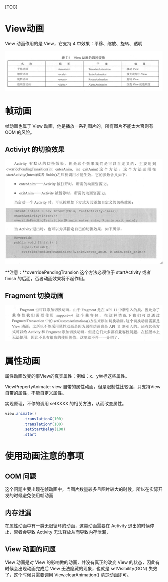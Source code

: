 [TOC]

# View动画
View 动画作用的是 View，它支持 4 中效果：平移、缩放、旋转、透明

![image-20191022150642458](assets/image-20191022150642458.png)

# 帧动画

帧动画也属于 View 动画，他是播放一系列图片的，所有图片不能太大否则有 OOM 的风险。

## Activiyt 的切换效果

![image-20191022193852366](assets/image-20191022193852366.png)

**注意：**overridePendingTransion 这个方法必须位于 startActivity 或者 finish 的后面，否者动画效果将不起作用。

## Fragment 切换动画

![image-20191022193829969](assets/image-20191022193829969.png)

# 属性动画

属性动画改变的事View的真实属性：例如：x、y坐标这些属性。



ViewPrepertyAnimate: view 自带的属性动画，但是限制性比较强，只支持View自带的属性，不能自定义属性。

实现原理，不停的调用 setXXXX 的相关方法，从而改变属性。	

```java
view.animate()
		.translationX(100)
		.translationY(100)
		.setStartDelay(100)
		.start
```



# 使用动画注意的事项

## OOM 问题

这个问题主要出现在帧动画中，当图片数量较多且图片较大的时候，所以在实际开发的时候避免使用帧动画

## 内存泄漏

在属性动画中有一类无限循环的动画，这类动画需要在 Activity 退出的时候停止，否者会导致 Activity 无法释放从而导致内存泄漏，

## View 动画的问题

View 动画是对 View 的影响做的动画，并没有真正的改变 View 的状态，因此有时候会出现动画完成后 View 无法隐藏的现象，也就是 setVisibility(GON) 失效了，这个时候只需要调用 View.clearAnimation() 清楚动画即可。



